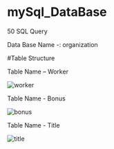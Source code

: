 # mySql_DataBase
50 SQL Query

Data Base Name -: organization

#Table Structure
 
Table Name – Worker

![worker](https://user-images.githubusercontent.com/65165416/215320067-cfa0417d-7d14-437e-8ff2-9aa98fb19733.png)

Table Name - Bonus

![bonus](https://user-images.githubusercontent.com/65165416/215320242-5d441a3d-0e43-4a96-a709-eec24cd003de.png)


Table Name - Title

![title](https://user-images.githubusercontent.com/65165416/215320251-a90703ae-3cb0-48fb-bb78-e21d3def8296.png)



